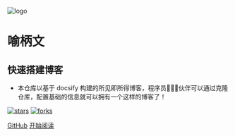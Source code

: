 ![logo](_media/logo.png)

# 喻柄文

## 快速搭建博客

- 本仓库以基于 docsify 构建的所见即所得博客，程序员👨🏻‍💻伙伴可以通过克隆仓库，配置基础的信息就可以拥有一个这样的博客了！
    
[![stars](https://badgen.net/github/stars/yubinwen/yubinwen.github.io?icon=github&color=4ab8a1)](https://github.com/yubinwen/yubinwen.github.io) [![forks](https://badgen.net/github/forks/yubinwen/yubinwen.github.io?icon=github&color=4ab8a1)](https://github.com/yubinwen/yubinwen.github.io) 

[GitHub](<https://github.com/yubinwen/yubinwen.github.io>)
[开始阅读](README.md)